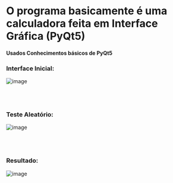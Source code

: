 # O programa basicamente é uma calculadora feita em Interface Gráfica (PyQt5)
#### Usados Conhecimentos básicos de PyQt5

### Interface Inicial:
![image](https://user-images.githubusercontent.com/103287884/199787018-c6afa16c-ef4a-4315-aba9-6efacada3c17.png)

<br>
<br>

### Teste Aleatório:
![image](https://user-images.githubusercontent.com/103287884/199787269-88bcdd89-0dd5-4fd1-b47f-15528d57a0dc.png)

<br>
<br>

### Resultado:

![image](https://user-images.githubusercontent.com/103287884/199787432-2c1668ea-409f-4d89-a0ff-fa9c81edee40.png)
